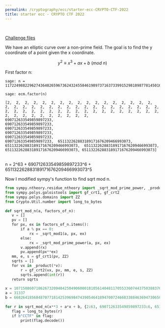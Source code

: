 ```yaml
---
permalink: /cryptography/ecc/starter-ecc-CRYPTO-CTF-2022 
title: starter ecc - CRYPTO CTF 2022 
---
```


<br>

[Challenge files](https://github.com/Connor-McCartney/CTF_Files/tree/main/2022/CryptoCTF/starter_ecc)


We have an elliptic curve over a non-prime field. The goal is to find the y coordinate of a point given the x coordinate. 

$$y^2 \equiv x^3 + ax + b\ (mod\ n)$$

First factor n:

```
sage: n = 117224988229627436482659673624324558461989737163733991529810987781450160688540001366778824245275287757373389887319739241684244545745583212512813949172078079042775825145312900017512660931667853567060810331541927568102860039898116182248597291899498790518105909390331098630690977858767670061026931938152924839936  

sage: ecm.factor(n) 

[2,  2,  2,  2,  2,  2,  2,  2,  2,  2,  2,  2,  2,  2,  2,  2,  2,  2,  2,  2,  2,  2,  2,  2,  2,  2,  2,  2,  2,  2,  2,  2,  2,  2,  2,  2,  2,  2,  2,  2,  2,  2,  2,  2,  2,  2,  2,  2,  2,  2,  2,  2,  2,  2,  2,  2,  2,  2,  2,  2,  2,  2,  2,  
690712633549859897233,  
690712633549859897233,  
690712633549859897233,  
690712633549859897233,  
690712633549859897233,  
690712633549859897233,  651132262883189171676209466993073,  651132262883189171676209466993073,  651132262883189171676209466993073,  651132262883189171676209466993073, 651132262883189171676209466993073]
```


<br>
n = 2^63 + 690712633549859897233^6 + 651132262883189171676209466993073^5

Now I modified sympy's function to find sqrt mod n.

```python
from sympy.ntheory.residue_ntheory import _sqrt_mod_prime_power, _product   
from sympy.polys.galoistools import gf_crt1, gf_crt2  
from sympy.polys.domains import ZZ  
from Crypto.Util.number import long_to_bytes  
  
def sqrt_mod_n(a, factors_of_n):  
   v = []  
   pv = []  
   for px, ex in factors_of_n.items():  
       if a % px == 0:  
           rx = _sqrt_mod1(a, px, ex)  
       else:  
           rx = _sqrt_mod_prime_power(a, px, ex)  
       v.append(rx)  
       pv.append(px**ex)  
   mm, e, s = gf_crt1(pv, ZZ)  
   sqrts = []  
   for vx in _product(*v):  
       r = gf_crt2(vx, pv, mm, e, s, ZZ)  
       sqrts.append(int(r))  
   return sqrts  
  
x = 10715086071862673209484250490600018105614048117055336074437503883703510511249361224931983788156958581275946729175531468251871452856923140435984577574698574803934567774824230985421074605062371141877954182153046477020617917601884853827611232355455223966039590143622792803800879186033924150173912925208583  
a = 31337  
b = 66826418568487077181425396984743905464189470072466833884636947306507380342362386488703702812673327367379386970252278963682939080502468506452884260534949120967338532068983307061363686987539408216644249718950365322078643067666802845720939111758309026343239779555536517718292754561631504560989926785152983649035  
  
for r in sqrt_mod_n(x**3 + a*x + b, {2:63, 690712633549859897233:6, 651132262883189171676209466993073:5}):  
   flag = long_to_bytes(r)  
   if b"CCTF" in flag:  
       print(flag.decode())
```

